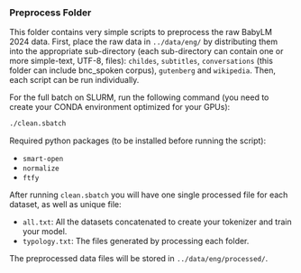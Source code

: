 ### Preprocess Folder

This folder contains very simple scripts to preprocess the raw BabyLM 2024 data.
First, place the raw data in `../data/eng/` by distributing them into the appropriate sub-directory (each sub-directory can contain one or more simple-text, UTF-8, files):
`childes`, `subtitles`, `conversations` (this folder can include bnc_spoken corpus), `gutenberg` and `wikipedia`.
Then, each script can be run individually. 

For the full batch on SLURM, run the following command (you need to create your CONDA environment optimized for your GPUs):

```bash
./clean.sbatch
```

Required python packages (to be installed before running the script):

 - `smart-open`
 - `normalize`
 - `ftfy`


After running `clean.sbatch` you will have one single processed file for each dataset, as well as unique file:

 - `all.txt`: All the datasets concatenated to create your tokenizer and train your model.
 - `typology.txt`: The files generated by processing each folder.


The preprocessed data files will be stored in `../data/eng/processed/`.